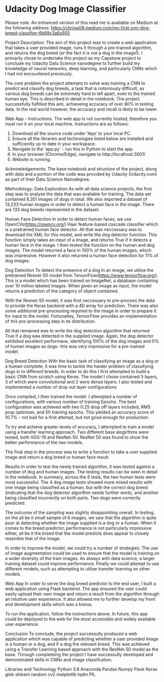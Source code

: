 # Udacity Dog Image Classifier

Please note: An enhanced version of this read me is avaliable on Medium at the following address: 
https://chrisw08.medium.com/my-first-cnn-dog-breed-classifier-6b89c3a6a505

Project Description: 
The aim of this project was to create a web application that takes a user provided image, runs it through a pre-trained algorithm, and returns the dog breed (or the fact it is not a dog in the image!). I primarily chose to undertake this project as my Capstone project to conclude my Udacity Data Science nanodegree to further build my knowledge of neural networks, deep learning, and particularly CNNs which I had not encountered previously.  

The core problem the project attempts to solve was training a CNN to predict and classify dog breeds, a task that is notoriously difficult, as various dog breeds can be extremely hard to tell apart, even to the trained human eye. This is described in detail in the notebook. The project successfully fulfilled this aim, achieveing accuracy of over 80% in testing data. In the real world however, the accuracy and recall is likely to be lower. 

Web App - Instructions. 
The web app is not currently hosted, therefore you must run it on your local machine. Instructions are as follows:
1) Download all the source code under 'App' to your local PC. 
2) Ensure all the libraries and technologies listed below are installed and sufficiently up to date in your workspace. 
3) Navigate to the 'app.py' - run this in Python to start the app. 
4) In your browser (Chrome/Edge), navigate to http://localhost:3001/
5) Website is running. 

Acknowledgements:
The base notebook and structure of the project, along with data and a portion of the code was provided by Udacity (Udacity.com) as part of their Data Science Nanodegree. 

Methodology:
Data Exploration
As with all data science projects, the first step was to analyse the data that was avaliable for training. The data set contained 8,351 images of dogs in total. We also imported a dataset of 13,233 human images in order to detect a human face in the image. There are 133 dog breeds represented in the dataset.    

Human Face Detection
In order to detect human faces, we use OpenCVs(https://opencv.org/) Haar feature-based cascade classifier which is a pretrained human face detector. All that was neccessary was to download the XML for this model, and write the dog detector function. This function simply takes an input of a image, and returns True if it detects a human face in the image. I then tested the function on the human and dog images. The model returned a face in 100% of the human images, which was impressive. However it also returned a human face detection for 11% of dog images. 

Dog Detection
To detect the presence of a dog in an image, we utilise the pretrained Resnet-50 model from TensorFlow(https://www.tensorflow.org/). This is a model which has been trained on ImageNet, a database containing over 10 million labeled images. When given an image as input, the model returns a prediction of the category of object contained.

With the Resnet-50 model, it was first neccessary to pre-process the data to provide the Keras backend with a 4D array for prediction. There was also some additional pre-processing required to the image in order to prepare it for input to the model. Fortunatley, TensorFlow provides an implementation of this pre-processing step in its distribution. 

All that remained was to write the dog detection algorithm that returned True if a dog was detected in the supplied image. Again, the dog detector exhibited excellent performane, identifying 100% of the dog images and 0% of human images as dogs- this was very impressive for a pre-trained model. 

Dog Breed Detection
With the basic task of classifying an image as a dog or a human complete, it was time to tackle the harder problem of classifying dogs in to different breeds. In order to do this I first attempted to build a basic CNN from scratch using Keras. The model I chose contained 5 layers, 3 of which were convolutional and 2 were dense layers. I also tested and implemented a number of drop out layer configurations 

Once compiled, I then trained the model. I attempted a number of configurations, with various number of training Epochs. The best configuration was achieved with two 0.25 drop off layers included, RMS prop optimizer, and 50 training epochs. This yielded an accuracy score of 10.7% - not bad for a first attempt, but not good enough for production.

To try and achieve greater levels of accuracy, I attempted to train a model using a transfer learning approach. Two different base alogirthms were tested, both VGG-19 and ResNet-50. ResNet 50 was found to show the better performance of the two models. 

The final step in the process was to write a function to take a user supplied image and return a dog breed or human face result.  

Results
In order to test the newly trained algorithm, it was tested against a number of dog and human images. The testing results can be seen in detail in the notebook. In summary, across the 6 tests, the two human tests were most successful. The 4 dog image tests showed more mixed results with one image being classified as a human, but with the correct dog breed (indicating that the dog detector algorithm needs further work), and another being classified incorrectly on both parts. Two dogs were correctly predicted.

The outcome of the sampling was slightly disappointing overall. In testing, on the all be it small sample of 6 images, we saw that the algorithm is quite poor at detecting whether the image supplied is a dog or a human. When it comes to the breed predictor, performance is not particularly impressive either, all be it the breed that the model predicts does appear to closely resemble that of the image.

In order to improve the model, we could try a number of strategies:
The use of image augmentation could be used to ensure that the model is training on a wider diversity of the train images.
As always with data science, a larger training dataset could improve performance.
Finally we could attempt to use different models, such as attempting to utilise transfer learning on other models.

Web App 
In order to serve the dog breed predictor to the end user, I built a web application using Flask backend. The app ensured the user could easily upload their own image and return a result from the algorithm through an intuitive user experience. It also allowed me to further develop my front end development skills which was a bonus. 

To run the application, follow the instructions above. In future, this app could be deployed to the web for the most accessible and widely available user experience. 

Conclusion
To conclude, the project successully produced a web application which was capable of predicting whether a user provided image is a human or a dog, and if a dog the relevant breed. This was achieved using a Transfer Learning based approach with the ResNet-50 model as the base. Through completeing the project I have successully developed and demonstrated skills in CNNs and image classifcation. 

Libraries and Technology
Python 3.8 Anaconda
Pandas
Numpy
Flask
Keras
glob
sklearn
random
cv2
matplotlib
tqdm
PIL



